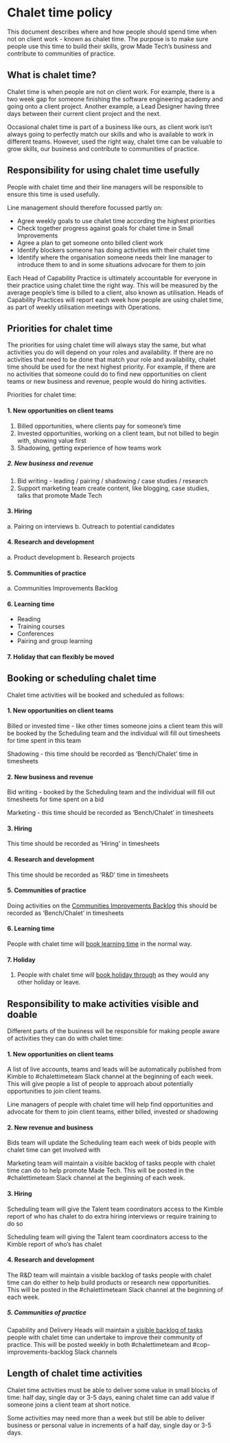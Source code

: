  # Chalet time policy
This document describes where and how people should spend time when not on client work -  known as chalet time. The purpose is to make sure people use this time to build their skills, grow Made Tech’s business and contribute to communities of practice.  
## What is chalet time?
Chalet time is when people are not on client work. 
For example, there is a two week gap for someone finishing the software engineering academy and going onto a client project. Another example, a Lead Designer having three days between their current client project and the next.

Occasional chalet time is part of a business like ours, as client work isn’t always going to perfectly match our skills and who is available to work in different teams. 
However, used the right way, chalet time can be valuable to grow skills, our business and contribute to communities of practice.  

## Responsibility for using chalet time usefully
People with chalet time and their line managers will be responsible to ensure this time is used usefully. 

Line management should therefore focussed partly on:
- Agree weekly goals to use chalet time according the highest priorities 
- Check together progress against goals for chalet time in Small Improvements
- Agree a plan to get someone onto billed client work
- Identify blockers someone has doing activities with their chalet time
- Identify where the organisation someone needs their line manager to introduce them to and in some situations advocare for them to join 

Each Head of Capability Practice is ultimately accountable for everyone in their practice using chalet time the right way.  This will be measured by the average people’s time is billed to a client, also known as utilisation. Heads of Capability Practices will report each week how people are using chalet time, as part of weekly utilisation meetings with Operations. 

## Priorities for chalet time
The priorities for using chalet time will always stay the same, but what activities you do will depend on your roles and availability. 
If there are no activities that need to be done that match your role and availability, chalet time should be used for the next highest priority. For example, if there are no activities that someone could do to find new opportunities on client teams or new business and revenue, people would do hiring activities. 

Priorities for chalet time:

#### 1. New opportunities on client teams
1. Billed opportunities, where clients pay for someone’s time
2. Invested opportunities, working on a client team, but not billed to begin with, showing value first
3. Shadowing, getting experience of how teams work

##### 2. New business and revenue
1. Bid writing - leading / pairing / shadowing / case studies / research
2. Support marketing team create content, like blogging, case studies, talks that promote Made Tech

#### 3. Hiring
a. Pairing on interviews
b. Outreach to potential candidates

#### 4. Research and development
a. Product development 
b. Research projects

#### 5. Communities of practice
a. Communities Improvements Backlog 

#### 6. Learning time
- Reading
- Training courses
- Conferences
- Pairing and group learning

#### 7. Holiday that can flexibly be moved

## Booking or scheduling chalet time
Chalet time activities will be booked and scheduled as follows:

#### 1. New opportunities on client teams
Billed or invested time - like other times someone joins a client team this will be booked by the Scheduling team and the individual will fill out timesheets for time spent in this team

Shadowing - this time should be recorded as ‘Bench/Chalet’ time in timesheets

#### 2. New business and revenue
Bid writing - booked by the Scheduling team and the individual will fill out timesheets for time spent on a bid

Marketing - this time should be recorded as ‘Bench/Chalet’ in timesheets

#### 3. Hiring
This time should be recorded as ‘Hiring’ in timesheets

#### 4. Research and development
This time should be recorded as ‘R&D’ time in timesheets

#### 5. Communities of practice
Doing activities on the [Communities Improvements Backlog](https://trello.com/b/taj8yvLP/capability-improvement-backlog) this should be recorded as ‘Bench/Chalet’ in timesheets

#### 6. Learning time
People with chalet time will [book learning time](https://github.com/madetech/handbook/blob/main/guides/learning/booking_learning_time.md) in the normal way. 

#### 7. Holiday
1. People with chalet time will [book holiday through](https://github.com/madetech/handbook/blob/main/guides/learning/booking_learning_time.md) as they would any other holiday or leave. 

## Responsibility to make activities visible and  doable 
Different parts of the business will be responsible for making people aware of activities they can do with chalet time:

#### 1. New opportunities on client teams

A list of live accounts, teams and leads will be automatically published from Kimble to #chalettimeteam Slack channel at the beginning of each week. This will give people a list of people to approach about potentially opportunities to join client teams. 

Line managers of people with chalet time will help find opportunities and advocate for them to join client teams, either billed, invested or shadowing

#### 2. New revenue and business
Bids team will update the Scheduling team each week of bids people with chalet time can get involved with

Marketing team will maintain a visible backlog of tasks people with chalet time can do to help promote Made Tech. This will be posted in the #chalettimeteam Slack channel at the beginning of each week. 

#### 3. Hiring
Scheduling team will give the Talent team coordinators access to the Kimble report of who has chalet to do extra hiring interviews or require training to do so

Scheduling team will giving the Talent team coordinators access to the Kimble report of who’s has chalet 

#### 4. Research and development

The R&D team will maintain a visible backlog of tasks people with chalet time can do either to help build products or research new opportunities. This will be posted in the #chalettimeteam Slack channel at the beginning of each week. 

##### 5. Communities of practice

Capability and Delivery Heads will maintain a [visible backlog of tasks](https://trello.com/b/taj8yvLP/capability-improvement-backlog) people with chalet time can undertake to improve their community of practice. This will be posted weekly in both #chalettimeteam and #cop-improvements-backlog Slack channels 

## Length of chalet time activities
Chalet time activities must be able to deliver some value in small blocks of time: half day, single day or 3-5 days, eaning chalet time can add value if someone joins a client team at short notice. 

Some activities may need more than a week but still be able to deliver business or personal value in increments of a half day, single day or 3-5 days.


